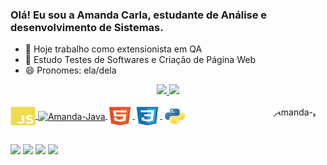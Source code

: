 ###  Olá! Eu sou a Amanda Carla, estudante de Análise e desenvolvimento de Sistemas.

- 🔭 Hoje trabalho como extensionista em QA
- 🌱 Estudo Testes de Softwares e Criação de Página Web
- 😄 Pronomes:  ela/dela

<div align="center">
  <a href="https://github.com/amanda-carla">
  <img height="160em" src="https://github-readme-stats.vercel.app/api?username=amanda-carla&show_icons=true&theme=dracula&include_all_commits=true&count_private=true"/>
  <img height="160em" src="https://github-readme-stats.vercel.app/api/top-langs/?username=amanda-carla&layout=compact&langs_count=7&theme=dracula"/>
</div>

<div style="display: inline_block"><br>
  <img align="center" alt="Amanda-Js" height="30" width="40" src="https://raw.githubusercontent.com/devicons/devicon/master/icons/javascript/javascript-plain.svg">
<img align="center" alt="Amanda-Java" height="30" width="40" 
 src="https://cdn.jsdelivr.net/gh/devicons/devicon/icons/java/java-original.svg" />
 <img align="center" alt="Amanda-HTML" height="30" width="40" <img
  <img align="center" alt="Amanda-HTML" height="30" width="40" 
src="https://raw.githubusercontent.com/devicons/devicon/master/icons/html5/html5-original.svg">
  <img align="center" alt="Amanda-CSS" height="30" width="40" src="https://raw.githubusercontent.com/devicons/devicon/master/icons/css3/css3-original.svg">
  <img align="center" alt="Amanda-Python" height="30" width="40" src="https://raw.githubusercontent.com/devicons/devicon/master/icons/python/python-original.svg">
  <img align="right" alt="Amanda-pic" height="150" style="border-radius:50px;" src="https://i.picasion.com/pic92/1ab3e002d2146b54d083ef033deaae3b.gif">
</div>
  
##
<div>  
  <a href="https://www.instagram.com/amandaxcarla/" target="_blank"><img src="https://img.shields.io/badge/-Instagram-%23E4405F?style=for-the-badge&logo=instagram&logoColor=white" target="_blank"></a>
 <a href="https://discord.gg/GnTEJheG" target="_blank"><img src="https://img.shields.io/badge/Discord-7289DA?style=for-the-badge&logo=discord&logoColor=white" target="_blank"></a> 
  <a href = "mailto:amandaxcarlasb@gmail.com"><img src="https://img.shields.io/badge/-Gmail-%23333?style=for-the-badge&logo=gmail&logoColor=white" target="_blank"></a>
  <a href="https://www.linkedin.com/in/amanda-carla-brito/" target="_blank"><img src="https://img.shields.io/badge/-LinkedIn-%230077B5?style=for-the-badge&logo=linkedin&logoColor=white" target="_blank"></a> 
</div>  
